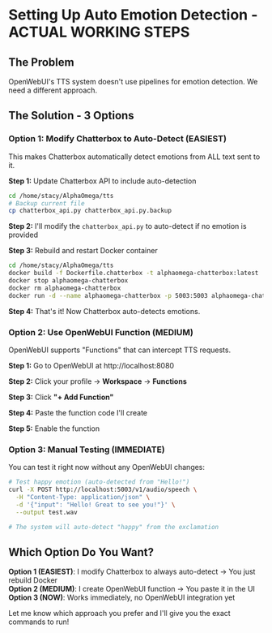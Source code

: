 # Setting Up Auto Emotion Detection - ACTUAL WORKING STEPS

## The Problem
OpenWebUI's TTS system doesn't use pipelines for emotion detection. We need a different approach.

## The Solution - 3 Options

### Option 1: Modify Chatterbox to Auto-Detect (EASIEST)

This makes Chatterbox automatically detect emotions from ALL text sent to it.

**Step 1:** Update Chatterbox API to include auto-detection

```bash
cd /home/stacy/AlphaOmega/tts
# Backup current file
cp chatterbox_api.py chatterbox_api.py.backup
```

**Step 2:** I'll modify the `chatterbox_api.py` to auto-detect if no emotion is provided

**Step 3:** Rebuild and restart Docker container
```bash
cd /home/stacy/AlphaOmega/tts
docker build -f Dockerfile.chatterbox -t alphaomega-chatterbox:latest .
docker stop alphaomega-chatterbox
docker rm alphaomega-chatterbox
docker run -d --name alphaomega-chatterbox -p 5003:5003 alphaomega-chatterbox:latest
```

**Step 4:** That's it! Now Chatterbox auto-detects emotions.

### Option 2: Use OpenWebUI Function (MEDIUM)

OpenWebUI supports "Functions" that can intercept TTS requests.

**Step 1:** Go to OpenWebUI at http://localhost:8080

**Step 2:** Click your profile → **Workspace** → **Functions**

**Step 3:** Click **"+ Add Function"**

**Step 4:** Paste the function code I'll create

**Step 5:** Enable the function

### Option 3: Manual Testing (IMMEDIATE)

You can test it right now without any OpenWebUI changes:

```bash
# Test happy emotion (auto-detected from "Hello!")
curl -X POST http://localhost:5003/v1/audio/speech \
  -H "Content-Type: application/json" \
  -d '{"input": "Hello! Great to see you!"}' \
  --output test.wav

# The system will auto-detect "happy" from the exclamation
```

## Which Option Do You Want?

**Option 1 (EASIEST)**: I modify Chatterbox to always auto-detect → You just rebuild Docker  
**Option 2 (MEDIUM)**: I create OpenWebUI function → You paste it in the UI  
**Option 3 (NOW)**: Works immediately, no OpenWebUI integration yet

Let me know which approach you prefer and I'll give you the exact commands to run!
